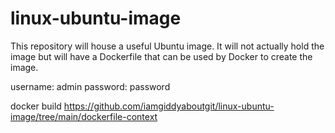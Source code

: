 # linux-ubuntu-image

This repository will house a useful Ubuntu image.  It will not actually hold the image but will have a Dockerfile that can be used by Docker to create the image.

username: admin
password: password

docker build https://github.com/iamgiddyaboutgit/linux-ubuntu-image/tree/main/dockerfile-context
